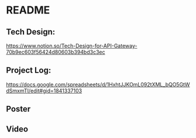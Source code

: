 ﻿# README
## Tech Design:
https://www.notion.so/Tech-Design-for-API-Gateway-70b9ec603f56424d80603b394bd3c3ec 
## Project Log:
https://docs.google.com/spreadsheets/d/1HxhtJJKOmL092tXML_bQO5GtWdSmxmTI/edit#gid=1841337103 
## Poster
## Video
